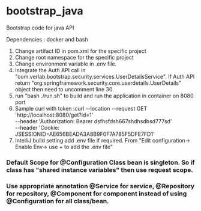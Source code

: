 # bootstrap_java
Bootstrap code for java API

Dependencies : docker and bash

1) Change artifact ID in pom.xml for the specific project
2) Change root namespace  for the specific project
3) Change environment variable in .env file.
4) Integrate the Auth API call in "com.verlab.bootstrap.security.services.UserDetailsService". If Auth API return "org.springframework.security.core.userdetails.UserDetails" object then need to uncomment line 30.
5) run "bash ./run.sh" to build and run the application in container on 8080 port
6) Sample curl with token :curl --location --request GET 'http://localhost:8080/get?id=1' \
   --header 'Authorization: Bearer dsfhsfdsh667shdhsdbsd777sd' \
   --header 'Cookie: JSESSIONID=AE656BEADA3A8B9F0F7A785F5DFE7FD1'
7) IntelliJ build setting add .env file if required. From "Edit configuration-> Enable Env-> use + to add the .env file"

### Default Scope for @Configuration Class bean is singleton. So if class has "shared instance variables" then use request scope.
### Use appropriate annotation @Service for service, @Repository for repository, @Component for component instead of using @Configuration for all class/bean. 
